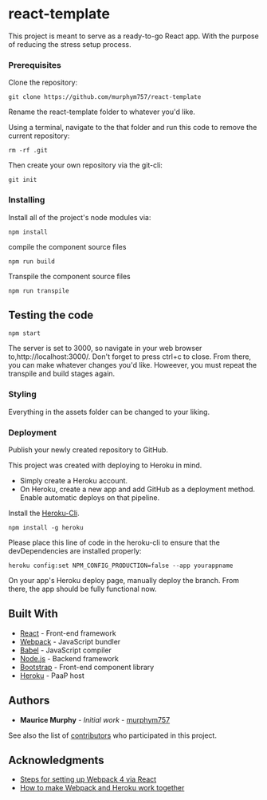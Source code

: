 # react-template

This project is meant to serve as a ready-to-go React app. With the purpose of reducing the stress setup process.


### Prerequisites

Clone the repository:

```
git clone https://github.com/murphym757/react-template
```

Rename the react-template folder to whatever you'd like.

Using a terminal, navigate to the that folder and run this code to remove the current repository:

```
rm -rf .git
```

Then create your own repository via the git-cli:

```
git init
```

### Installing

Install all of the project's node modules via:

```
npm install
```
compile the component source files

```
npm run build
```

Transpile the component source files

```
npm run transpile
```

## Testing the code

```
npm start
```
The server is set to 3000, so navigate in your web browser to,http://localhost:3000/. Don't forget to press ctrl+c to close. From there, you can make whatever changes you'd like. Howeever, you must repeat the transpile and build stages again.


### Styling

Everything in the assets folder can be changed to your liking.

### Deployment

Publish your newly created repository to GitHub. 

This project was created with deploying to Heroku in mind.

* Simply create a Heroku account.
* On Heroku, create a new app and add GitHub as a deployment method. Enable automatic deploys on that pipeline.

Install the [Heroku-Cli](https://devcenter.heroku.com/articles/heroku-cli).

```
npm install -g heroku
```

Please place this line of code in the heroku-cli to ensure that the devDependencies are installed properly:

```
heroku config:set NPM_CONFIG_PRODUCTION=false --app yourappname
```

On your app's Heroku deploy page, manually deploy the branch. From there, the app should be fully functional now.

## Built With

* [React](https://reactjs.org/tutorial/tutorial.html) - Front-end framework
* [Webpack](https://webpack.js.org/guides/getting-started/) - JavaScript bundler
* [Babel](https://babeljs.io/docs/en/) - JavaScript compiler
* [Node.js](https://nodejs.org/en/) - Backend framework
* [Bootstrap](https://getbootstrap.com/) - Front-end component library
* [Heroku](https://devcenter.heroku.com/articles/getting-started-with-nodejs) - PaaP host

## Authors

* **Maurice Murphy** - *Initial work* - [murphym757](https://github.com/murphym757)

See also the list of [contributors](https://github.com/murphym757/react-template/graphs/contributors) who participated in this project.

## Acknowledgments

* [Steps for setting up Webpack 4 via React](https://medium.com/dailyjs/building-a-react-component-with-webpack-publish-to-npm-deploy-to-github-guide-6927f60b3220)
* [How to make Webpack and Heroku work together](https://medium.com/@adityaa803/how-to-deploy-webpack-node-based-app-to-heroku-f55437602a3e)
